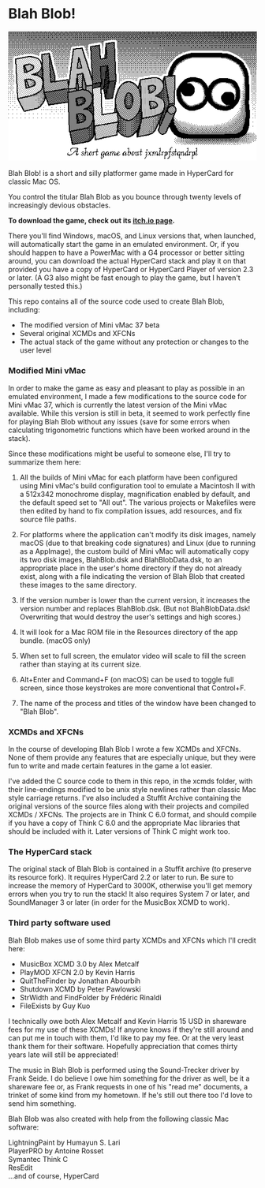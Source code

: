 # Blah Blob!

![banner image](https://github.com/briankendall/blah-blob/blob/master/banner.png)

Blah Blob! is a short and silly platformer game made in HyperCard for classic Mac OS.

You control the titular Blah Blob as you bounce through twenty levels of increasingly devious obstacles.

**To download the game, check out its [itch.io page](https://bribrikendall.itch.io/blah-blob).**

There you'll find Windows, macOS, and Linux versions that, when launched, will automatically start the game in an emulated environment. Or, if you should happen to have a PowerMac with a G4 processor or better sitting around, you can download the actual HyperCard stack and play it on that provided you have a copy of HyperCard or HyperCard Player of version 2.3 or later. (A G3 also might be fast enough to play the game, but I haven't personally tested this.)

This repo contains all of the source code used to create Blah Blob, including:

- The modified version of Mini vMac 37 beta
- Several original XCMDs and XFCNs
- The actual stack of the game without any protection or changes to the user level

### Modified Mini vMac

In order to make the game as easy and pleasant to play as possible in an emulated environment, I made a few modifications to the source code for Mini vMac 37, which is currently the latest version of the Mini vMac available. While this version is still in beta, it seemed to work perfectly fine for playing Blah Blob without any issues (save for some errors when calculating trigonometric functions which have been worked around in the stack).

Since these modifications might be useful to someone else, I'll try to summarize them here:

1. All the builds of Mini vMac for each platform have been configured using Mini vMac's build configuration tool to emulate a Macintosh II with a 512x342 monochrome display, magnification enabled by default, and the default speed set to "All out". The various projects or Makefiles were then edited by hand to fix compilation issues, add resources, and fix source file paths.

2. For platforms where the application can't modify its disk images, namely macOS (due to that breaking code signatures) and Linux (due to running as a AppImage), the custom build of Mini vMac will automatically copy its two disk images, BlahBlob.dsk and BlahBlobData.dsk, to an appropriate place in the user's home directory if they do not already exist, along with a file indicating the version of Blah Blob that created these images to the same directory.

3. If the version number is lower than the current version, it increases the version number and replaces BlahBlob.dsk. (But not BlahBlobData.dsk! Overwriting that would destroy the user's settings and high scores.)

4. It will look for a Mac ROM file in the Resources directory of the app bundle. (macOS only)

5. When set to full screen, the emulator video will scale to fill the screen rather than staying at its current size.

6. Alt+Enter and Command+F (on macOS) can be used to toggle full screen, since those keystrokes are more conventional that Control+F.

7. The name of the process and titles of the window have been changed to "Blah Blob".

### XCMDs and XFCNs

In the course of developing Blah Blob I wrote a few XCMDs and XFCNs. None of them provide any features that are especially unique, but they were fun to write and made certain features in the game a lot easier.

I've added the C source code to them in this repo, in the xcmds folder, with their line-endings modified to be unix style newlines rather than classic Mac style carriage returns. I've also included a Stuffit Archive containing the original versions of the source files along with their projects and compiled XCMDs / XFCNs. The projects are in Think C 6.0 format, and should compile if you have a copy of Think C 6.0 and the appropriate Mac libraries that should be included with it. Later versions of Think C might work too.

### The HyperCard stack

The original stack of Blah Blob is contained in a Stuffit archive (to preserve its resource fork). It requires HyperCard 2.2 or later to run. Be sure to increase the memory of HyperCard to 3000K, otherwise you'll get memory errors when you try to run the stack! It also requires System 7 or later, and SoundManager 3 or later (in order for the MusicBox XCMD to work).

### Third party software used

Blah Blob makes use of some third party XCMDs and XFCNs which I'll credit here:

- MusicBox XCMD 3.0 by Alex Metcalf
- PlayMOD XFCN 2.0 by Kevin Harris
- QuitTheFinder by Jonathan Abourbih
- Shutdown XCMD by Peter Pawlowski
- StrWidth and FindFolder by Frédéric Rinaldi
- FileExists by Guy Kuo

I technically owe both Alex Metcalf and Kevin Harris 15 USD in shareware fees for my use of these XCMDs! If anyone knows if they're still around and can put me in touch with them, I'd like to pay my fee. Or at the very least thank them for their software. Hopefully appreciation that comes thirty years late will still be appreciated!

The music in Blah Blob is performed using the Sound-Trecker driver by Frank Seide. I do believe I owe him something for the driver as well, be it a shareware fee or, as Frank requests in one of his "read me" documents, a trinket of some kind from my hometown. If he's still out there too I'd love to send him something.

Blah Blob was also created with help from the following classic Mac software:

LightningPaint by Humayun S. Lari    
PlayerPRO by Antoine Rosset    
Symantec Think C    
ResEdit    
...and of course, HyperCard